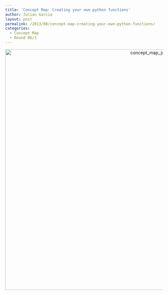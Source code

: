 ```yaml
---
title: 'Concept Map: Creating your own python functions'
author: Julian Garcia
layout: post
permalink: /2013/08/concept-map-creating-your-own-python-functions/
categories:
  - Concept Map
  - Round 06/1
---
```

<p style="text-align: center;">
  <a href="http://teaching.software-carpentry.org/wp-content/uploads/2013/08/concept_map_julian_garcia_function.jpg"><img class="aligncenter size-full wp-image-3934" alt="concept_map_julian_garcia_function" src="http://teaching.software-carpentry.org/wp-content/uploads/2013/08/concept_map_julian_garcia_function.jpg" width="1024" height="768" /></a>
</p>